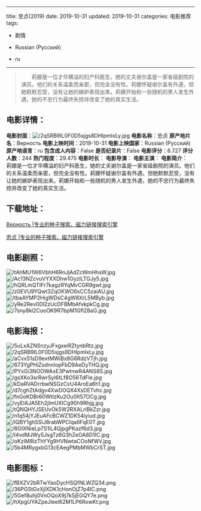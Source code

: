 
---
title: 忠贞(2019)
date: 2019-10-31
updated: 2019-10-31
categories: 电影推荐
tags:
- 剧情

- Russian (Pусский)
- ru
---


> 　　莉娜是一位才华横溢的妇产科医生，她的丈夫谢尔盖是一家省级剧院的演员。他们的关系温柔而亲密，但完全没有性。莉娜怀疑谢尔盖有外遇，但她默默忍受，没有让她的嫉妒表现出来。莉娜开始和一些随机的男人发生外遇，她的不忠行为最终失控并改变了她的真实生活。

## **电影详情**：

**电影封面**：<img src="https://image.tmdb.org/t/p/w200/2qSRB9lL0F0D5sjgs8DHIpmIxLy.jpg" alt="/2qSRB9lL0F0D5sjgs8DHIpmIxLy.jpg" title="/2qSRB9lL0F0D5sjgs8DHIpmIxLy.jpg">
**电影名称**：忠贞
**原产地片名**：Верность
**电影上映时间**：2019-10-31
**电影上映国家**：Russian (Pусский)
**原产地语言**：ru
**包含成人内容**：False
**是否纪录片**：False
**电影评分**：6.727
**评分人数**：244
**热门程度**：29.475
**电影时长**：
**电影导演**：
**电影主演**：
**电影简介**：　　莉娜是一位才华横溢的妇产科医生，她的丈夫谢尔盖是一家省级剧院的演员。他们的关系温柔而亲密，但完全没有性。莉娜怀疑谢尔盖有外遇，但她默默忍受，没有让她的嫉妒表现出来。莉娜开始和一些随机的男人发生外遇，她的不忠行为最终失控并改变了她的真实生活。

## **下载地址**：
[Верность |专业的种子搜索、磁力链接搜索引擎](https://movie.amd794.com:2083/?search=%D0%92%D0%B5%D1%80%D0%BD%D0%BE%D1%81%D1%82%D1%8C&ordering=&mode=match_phrase&page_size=10&page=1)

[忠贞 |专业的种子搜索、磁力链接搜索引擎](https://movie.amd794.com:2083/?search=%E5%BF%A0%E8%B4%9E&ordering=&mode=match_phrase&page_size=10&page=1)
 

## **电影剧照**：
<img src="https://image.tmdb.org/t/p/original/tAhMU1W6VbhH6RnJjAdZcWmHhsW.jpg" alt="/tAhMU1W6VbhH6RnJjAdZcWmHhsW.jpg" title="/tAhMU1W6VbhH6RnJjAdZcWmHhsW.jpg"><img src="https://image.tmdb.org/t/p/original/Ac13NZcvuVYXXDhw1GyzILTGJy5.jpg" alt="/Ac13NZcvuVYXXDhw1GyzILTGJy5.jpg" title="/Ac13NZcvuVYXXDhw1GyzILTGJy5.jpg"><img src="https://image.tmdb.org/t/p/original/hQRLmQTIFr7kagzRYqMvCGR9gwt.jpg" alt="/hQRLmQTIFr7kagzRYqMvCGR9gwt.jpg" title="/hQRLmQTIFr7kagzRYqMvCGR9gwt.jpg"><img src="https://image.tmdb.org/t/p/original/z0EVU9YQwt3ZqOKWO6sCC5zaiAU.jpg" alt="/z0EVU9YQwt3ZqOKWO6sCC5zaiAU.jpg" title="/z0EVU9YQwt3ZqOKWO6sCC5zaiAU.jpg"><img src="https://image.tmdb.org/t/p/original/tbaAYMP2HigWDsC4gW8XrL5MByb.jpg" alt="/tbaAYMP2HigWDsC4gW8XrL5MByb.jpg" title="/tbaAYMP2HigWDsC4gW8XrL5MByb.jpg"><img src="https://image.tmdb.org/t/p/original/yRe2Rev0Dl2zUcDFBMbAfvkpkCg.jpg" alt="/yRe2Rev0Dl2zUcDFBMbAfvkpkCg.jpg" title="/yRe2Rev0Dl2zUcDFBMbAfvkpkCg.jpg"><img src="https://image.tmdb.org/t/p/original/7sny8kl2CuoOK9R7bpM1Gfl28aG.jpg" alt="/7sny8kl2CuoOK9R7bpM1Gfl28aG.jpg" title="/7sny8kl2CuoOK9R7bpM1Gfl28aG.jpg">

## **电影海报**：
<img src="https://image.tmdb.org/t/p/original/5uLxAZNSnzyJFxgxeiRZtynbRtz.jpg" alt="/5uLxAZNSnzyJFxgxeiRZtynbRtz.jpg" title="/5uLxAZNSnzyJFxgxeiRZtynbRtz.jpg"><img src="https://image.tmdb.org/t/p/original/2qSRB9lL0F0D5sjgs8DHIpmIxLy.jpg" alt="/2qSRB9lL0F0D5sjgs8DHIpmIxLy.jpg" title="/2qSRB9lL0F0D5sjgs8DHIpmIxLy.jpg"><img src="https://image.tmdb.org/t/p/original/aCvx51sD9extMWiBx8G6RdzVTjh.jpg" alt="/aCvx51sD9extMWiBx8G6RdzVTjh.jpg" title="/aCvx51sD9extMWiBx8G6RdzVTjh.jpg"><img src="https://image.tmdb.org/t/p/original/673YgPHiZsdnnIopFbD9AeDyTHQ.jpg" alt="/673YgPHiZsdnnIopFbD9AeDyTHQ.jpg" title="/673YgPHiZsdnnIopFbD9AeDyTHQ.jpg"><img src="https://image.tmdb.org/t/p/original/PYxGi3NOOWAxE3PwtnwR4ANS8S.jpg" alt="/PYxGi3NOOWAxE3PwtnwR4ANS8S.jpg" title="/PYxGi3NOOWAxE3PwtnwR4ANS8S.jpg"><img src="https://image.tmdb.org/t/p/original/gsXKo3srRwrSyI6tLf8O56TdFle.jpg" alt="/gsXKo3srRwrSyI6tLf8O56TdFle.jpg" title="/gsXKo3srRwrSyI6tLf8O56TdFle.jpg"><img src="https://image.tmdb.org/t/p/original/kDaRVADrrbwNSGzCvU4AroEa6h1.jpg" alt="/kDaRVADrrbwNSGzCvU4AroEa6h1.jpg" title="/kDaRVADrrbwNSGzCvU4AroEa6h1.jpg"><img src="https://image.tmdb.org/t/p/original/d7cghZtAdgv4XwDOQX4XsDETvhc.jpg" alt="/d7cghZtAdgv4XwDOQX4XsDETvhc.jpg" title="/d7cghZtAdgv4XwDOQX4XsDETvhc.jpg"><img src="https://image.tmdb.org/t/p/original/fnGoKDBr60WtIzKu2Ou0It57OCg.jpg" alt="/fnGoKDBr60WtIzKu2Ou0It57OCg.jpg" title="/fnGoKDBr60WtIzKu2Ou0It57OCg.jpg"><img src="https://image.tmdb.org/t/p/original/vyEIAJA5Eh2jlmUXICg90h9Rhjg.jpg" alt="/vyEIAJA5Eh2jlmUXICg90h9Rhjg.jpg" title="/vyEIAJA5Eh2jlmUXICg90h9Rhjg.jpg"><img src="https://image.tmdb.org/t/p/original/tQNQHYJSEUvOk5W2RXALrlBkZzr.jpg" alt="/tQNQHYJSEUvOk5W2RXALrlBkZzr.jpg" title="/tQNQHYJSEUvOk5W2RXALrlBkZzr.jpg"><img src="https://image.tmdb.org/t/p/original/n1q54jYJEuAFcBCWZ1DK54iyiud.jpg" alt="/n1q54jYJEuAFcBCWZ1DK54iyiud.jpg" title="/n1q54jYJEuAFcBCWZ1DK54iyiud.jpg"><img src="https://image.tmdb.org/t/p/original/lQBY1ghSSlJ8rabWPClqa6FqE0T.jpg" alt="/lQBY1ghSSlJ8rabWPClqa6FqE0T.jpg" title="/lQBY1ghSSlJ8rabWPClqa6FqE0T.jpg"><img src="https://image.tmdb.org/t/p/original/8GIXNieLp7S1iL4QjpgPKazf6d3.jpg" alt="/8GIXNieLp7S1iL4QjpgPKazf6d3.jpg" title="/8GIXNieLp7S1iL4QjpgPKazf6d3.jpg"><img src="https://image.tmdb.org/t/p/original/l4vdMJWy5JsgTz6G3hZeOA8D1IC.jpg" alt="/l4vdMJWy5JsgTz6G3hZeOA8D1IC.jpg" title="/l4vdMJWy5JsgTz6G3hZeOA8D1IC.jpg"><img src="https://image.tmdb.org/t/p/original/oKzIM8lzThYYg9HVNwtaCOoNfWV.jpg" alt="/oKzIM8lzThYYg9HVNwtaCOoNfWV.jpg" title="/oKzIM8lzThYYg9HVNwtaCOoNfWV.jpg"><img src="https://image.tmdb.org/t/p/original/5b4MRygxbG13cEAegPMbMWbCrST.jpg" alt="/5b4MRygxbG13cEAegPMbMWbCrST.jpg" title="/5b4MRygxbG13cEAegPMbMWbCrST.jpg">

## **电影图标**：
<img src="https://image.tmdb.org/t/p/original/fBXZV2bRTwYaoDycHSQfNLWZQ34.png" alt="/fBXZV2bRTwYaoDycHSQfNLWZQ34.png" title="/fBXZV2bRTwYaoDycHSQfNLWZQ34.png"><img src="https://image.tmdb.org/t/p/original/36PGStGxXjlXDK1cHonOjZ7p4IC.png" alt="/36PGStGxXjlXDK1cHonOjZ7p4IC.png" title="/36PGStGxXjlXDK1cHonOjZ7p4IC.png"><img src="https://image.tmdb.org/t/p/original/5Gef8uhj0VnOQoX9j7k5jEGQY7e.png" alt="/5Gef8uhj0VnOQoX9j7k5jEGQY7e.png" title="/5Gef8uhj0VnOQoX9j7k5jEGQY7e.png"><img src="https://image.tmdb.org/t/p/original/hXpgUYAZpeJleeI62M1LP6RxwKt.png" alt="/hXpgUYAZpeJleeI62M1LP6RxwKt.png" title="/hXpgUYAZpeJleeI62M1LP6RxwKt.png">
